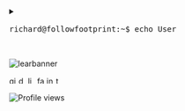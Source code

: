 
<!--
**konichar/konichar** is a ✨ _special_ ✨ repository because its `README.md` (this file) appears on your GitHub profile.
-->

<pre>
<details>
<summary>
<samp>
richard@followfootprint:~$ <kbd><samp>echo User</samp></kbd>
</samp>
</summary>
 
Congratulations, you've found me
 
Have a look around and see what I have been upto

</details>
</pre>

![learbanner](https://user-images.githubusercontent.com/48168290/151271583-d06efb21-8c70-41ed-8b76-5bce1a95a36e.jpeg)

[<img src='https://cdn.jsdelivr.net/npm/simple-icons@3.0.1/icons/github.svg' alt='github' height='13'>](https://github.com/konichar)  [<img src='https://cdn.jsdelivr.net/npm/simple-icons@3.0.1/icons/dev-dot-to.svg' alt='dev' height='13'>](https://dev.to/konichar)  [<img src='https://cdn.jsdelivr.net/npm/simple-icons@3.0.1/icons/linkedin.svg' alt='linkedin' height='13'>](https://www.linkedin.com/in/richardokonicha/)  [<img src='https://cdn.jsdelivr.net/npm/simple-icons@3.0.1/icons/facebook.svg' alt='facebook' height='13'>](https://www.facebook.com/richardokonicha)  [<img src='https://cdn.jsdelivr.net/npm/simple-icons@3.0.1/icons/instagram.svg' alt='instagram' height='13'>](https://www.instagram.com/r.e.e.c.h.e.e/)  [<img src='https://cdn.jsdelivr.net/npm/simple-icons@3.0.1/icons/twitter.svg' alt='twitter' height='13'>](https://twitter.com/konichar) 

<!-- ![GitHub stats](https://github-readme-stats.vercel.app/api?username=konichar&show_icons=true)  
 -->
![Profile views](https://gpvc.arturio.dev/richardokonicha)
